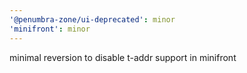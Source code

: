 ```yaml
---
'@penumbra-zone/ui-deprecated': minor
'minifront': minor
---
```


minimal reversion to disable t-addr support in minifront
